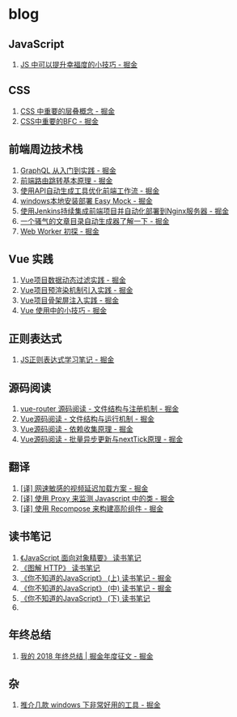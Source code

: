 # blog

## JavaScript
1. [JS 中可以提升幸福度的小技巧 \- 掘金](https://juejin.im/post/5b51e5d3f265da0f4861143c)

## CSS
1. [CSS 中重要的层叠概念 \- 掘金](https://juejin.im/post/5ba4efe36fb9a05cf52ac192)
2. [CSS中重要的BFC \- 掘金](https://juejin.im/post/5b51ee276fb9a04f86062cea)

## 前端周边技术栈
1. [GraphQL 从入门到实践 \- 掘金](https://juejin.im/post/5c87b1776fb9a049ac7a0247)
2. [前端路由跳转基本原理 \- 掘金](https://juejin.im/post/5c52da9ee51d45221f242804)
3. [使用API自动生成工具优化前端工作流 \- 掘金](https://juejin.im/post/5bf6b4806fb9a049ae07884a)
4. [windows本地安装部署 Easy Mock \- 掘金](https://juejin.im/post/5b9b6f79e51d450e6e039766)
5. [使用Jenkins持续集成前端项目并自动化部署到Nginx服务器 \- 掘金](https://juejin.im/post/5b9769e5e51d450e531c548e)
6. [一个骚气的文章目录自动生成器了解一下 \- 掘金](https://juejin.im/post/5b6c29dde51d4518f5445c03)
7. [Web Worker 初探 \- 掘金](https://juejin.im/post/5b4af72ae51d45198d4b1388)

## Vue 实践
1. [Vue项目数据动态过滤实践 \- 掘金](https://juejin.im/post/5b9394fff265da0af406ed53)
2. [Vue项目预渲染机制引入实践 \- 掘金](https://juejin.im/post/5b8ba25751882542f25a6cc8)
3. [Vue项目骨架屏注入实践 \- 掘金](https://juejin.im/post/5b79a2786fb9a01a18267362)
4. [Vue 使用中的小技巧 \- 掘金](https://juejin.im/post/5ae02f39518825672f198ac2)


## 正则表达式
1. [JS正则表达式学习笔记 \- 掘金](https://juejin.im/post/5b61b0f86fb9a04fd343af8f)

## 源码阅读
1. [vue\-router 源码阅读 \- 文件结构与注册机制 \- 掘金](https://juejin.im/post/5c7160d46fb9a049d236ae79)
2. [Vue源码阅读 \- 文件结构与运行机制 \- 掘金](https://juejin.im/post/5b38830de51d455888216675)
3. [Vue源码阅读 \- 依赖收集原理 \- 掘金](https://juejin.im/post/5b40c8495188251af3632dfa)
4. [Vue源码阅读 \- 批量异步更新与nextTick原理 \- 掘金](https://juejin.im/post/5b50760f5188251ad06b61be)


## 翻译
1. [\[译\] 网速敏感的视频延迟加载方案 \- 掘金](https://juejin.im/post/5c7b84356fb9a049ab0e5630)
2. [\[译\] 使用 Proxy 来监测 Javascript 中的类 \- 掘金](https://juejin.im/post/5c484b76e51d45522b4f5f7d)
3. [\[译\] 使用 Recompose 来构建高阶组件 \- 掘金](https://juejin.im/post/5c484a43e51d452ec621b6a9)



## 读书笔记
1. [《JavaScript 面向对象精要》 读书笔记](https://juejin.im/post/5c94452ae51d45341b068369)
2. [《图解 HTTP》 读书笔记](https://juejin.im/post/5c938812e51d4539fc2d61a5)
3. [《你不知道的JavaScript》 \(上\) 读书笔记 \- 掘金](https://juejin.im/post/5c3473215188252593123478)
4. [《你不知道的JavaScript》 \(中\) 读书笔记 \- 掘金](https://juejin.im/post/5c31b9816fb9a049b78084e8)
5. [《你不知道的JavaScript》 \(下\) 读书笔记](https://segmentfault.com/a/1190000017812997)
6.


## 年终总结
1. [我的 2018 年终总结 \| 掘金年度征文 \- 掘金](https://juejin.im/post/5c49a9326fb9a049e063b284)


## 杂
1. [推介几款 windows 下非常好用的工具 \- 掘金](https://juejin.im/post/5c2eca54f265da61171cdc48)
